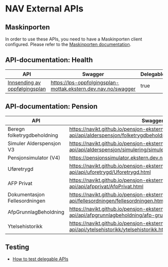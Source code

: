 # NAV External APIs

## Maskinporten

In order to use these APIs, you need to have a Maskinporten client configured. Please refer to the [Maskinporten documentation](https://docs.digdir.no/docs/Maskinporten/maskinporten_guide_apikonsument).

## API-documentation: Health
| API                               | Swagger                                                       | Delegable |
|-----------------------------------|---------------------------------------------------------------|-----------|
| [Innsending av oppfølgingsplan](https://github.com/navikt/lps-oppfolgingsplan-mottak) | https://lps-oppfolgingsplan-mottak.ekstern.dev.nav.no/swagger | true      |


## API-documentation: Pension

| API                           | Swagger                                                                                                       | Delegable |
|-------------------------------|---------------------------------------------------------------------------------------------------------------|-----------|
| Beregn folketrygdbeholdning   | https://navikt.github.io/pensjon-ekstern-api/api/alderspensjon/folketrygdbeholdning/folketrygdbeholdning.html | false     |
| Simuler Alderspensjon V3      | https://navikt.github.io/pensjon-ekstern-api/api/alderspensjon/simulering/simulerAlderspensjonV3.html         | false     |
| Pensjonsimulator (V4)         | https://pensjonssimulator.ekstern.dev.nav.no/swagger-ui/index.html                                            | false     |
| Uføretrygd                    | https://navikt.github.io/pensjon-ekstern-api/api/uforetrygd/Uforetrygd.html                                   | false     |
| AFP Privat                    | https://navikt.github.io/pensjon-ekstern-api/api/afpprivat/AfpPrivat.html                                     | false     |
| Dokumentasjon Fellesordningen | https://navikt.github.io/pensjon-ekstern-api/fellesordningen/fellesordningen.html                             | false     |
| AfpGrunnlagBeholdning         | https://navikt.github.io/pensjon-ekstern-api/api/afpgrunnlagbeholdning/afp-grunnlag-beholdning.html           | false     |
| Ytelsehistorikk               | https://navikt.github.io/pensjon-ekstern-api/api/ytelsehistorikk/ytelsehistorikk.html                         | false 
## Testing

* [How to test delegable APIs](api-dok/teste-delegerbart-api/teste-delegerbart-api.md)